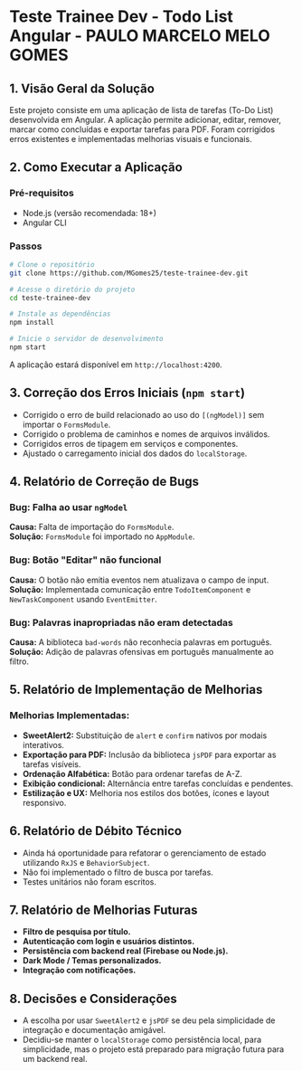 # Teste Trainee Dev - Todo List Angular - PAULO MARCELO MELO GOMES

## 1. Visão Geral da Solução
Este projeto consiste em uma aplicação de lista de tarefas (To-Do List) desenvolvida em Angular. A aplicação permite adicionar, editar, remover, marcar como concluídas e exportar tarefas para PDF. Foram corrigidos erros existentes e implementadas melhorias visuais e funcionais.

## 2. Como Executar a Aplicação

### Pré-requisitos
- Node.js (versão recomendada: 18+)
- Angular CLI

### Passos
```bash
# Clone o repositório
git clone https://github.com/MGomes25/teste-trainee-dev.git

# Acesse o diretório do projeto
cd teste-trainee-dev

# Instale as dependências
npm install

# Inicie o servidor de desenvolvimento
npm start
```

A aplicação estará disponível em `http://localhost:4200`.

## 3. Correção dos Erros Iniciais (`npm start`)
- Corrigido o erro de build relacionado ao uso do `[(ngModel)]` sem importar o `FormsModule`.
- Corrigido o problema de caminhos e nomes de arquivos inválidos.
- Corrigidos erros de tipagem em serviços e componentes.
- Ajustado o carregamento inicial dos dados do `localStorage`.

## 4. Relatório de Correção de Bugs

### Bug: Falha ao usar `ngModel`
**Causa:** Falta de importação do `FormsModule`.  
**Solução:** `FormsModule` foi importado no `AppModule`.

### Bug: Botão "Editar" não funcional
**Causa:** O botão não emitia eventos nem atualizava o campo de input.  
**Solução:** Implementada comunicação entre `TodoItemComponent` e `NewTaskComponent` usando `EventEmitter`.

### Bug: Palavras inapropriadas não eram detectadas
**Causa:** A biblioteca `bad-words` não reconhecia palavras em português.  
**Solução:** Adição de palavras ofensivas em português manualmente ao filtro.

## 5. Relatório de Implementação de Melhorias

### Melhorias Implementadas:
- **SweetAlert2:** Substituição de `alert` e `confirm` nativos por modais interativos.
- **Exportação para PDF:** Inclusão da biblioteca `jsPDF` para exportar as tarefas visíveis.
- **Ordenação Alfabética:** Botão para ordenar tarefas de A-Z.
- **Exibição condicional:** Alternância entre tarefas concluídas e pendentes.
- **Estilização e UX:** Melhoria nos estilos dos botões, ícones e layout responsivo.

## 6. Relatório de Débito Técnico

- Ainda há oportunidade para refatorar o gerenciamento de estado utilizando `RxJS` e `BehaviorSubject`.
- Não foi implementado o filtro de busca por tarefas.
- Testes unitários não foram escritos.

## 7. Relatório de Melhorias Futuras

- **Filtro de pesquisa por título.**
- **Autenticação com login e usuários distintos.**
- **Persistência com backend real (Firebase ou Node.js).**
- **Dark Mode / Temas personalizados.**
- **Integração com notificações.**

## 8. Decisões e Considerações

- A escolha por usar `SweetAlert2` e `jsPDF` se deu pela simplicidade de integração e documentação amigável.
- Decidiu-se manter o `localStorage` como persistência local, para simplicidade, mas o projeto está preparado para migração futura para um backend real.